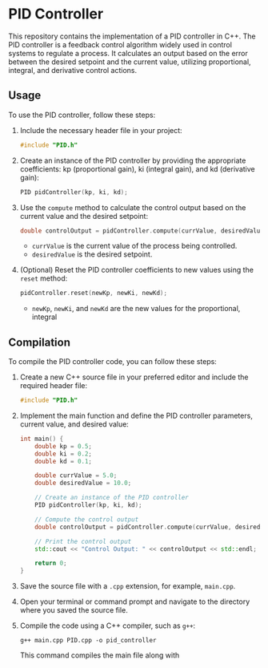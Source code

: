 # PID Controller

This repository contains the implementation of a PID controller in C++. The PID controller is a feedback control algorithm widely used in control systems to regulate a process. It calculates an output based on the error between the desired setpoint and the current value, utilizing proportional, integral, and derivative control actions.

## Usage

To use the PID controller, follow these steps:

1. Include the necessary header file in your project:

   ```c++
   #include "PID.h"
   ```

2. Create an instance of the PID controller by providing the appropriate coefficients: kp (proportional gain), ki (integral gain), and kd (derivative gain):

   ```c++
   PID pidController(kp, ki, kd);
   ```

3. Use the `compute` method to calculate the control output based on the current value and the desired setpoint:

   ```c++
   double controlOutput = pidController.compute(currValue, desiredValue);
   ```

   - `currValue` is the current value of the process being controlled.
   - `desiredValue` is the desired setpoint.

4. (Optional) Reset the PID controller coefficients to new values using the `reset` method:

   ```c++
   pidController.reset(newKp, newKi, newKd);
   ```

   - `newKp`, `newKi`, and `newKd` are the new values for the proportional, integral

## Compilation

To compile the PID controller code, you can follow these steps:

1. Create a new C++ source file in your preferred editor and include the required header file:

   ```c++
   #include "PID.h"
   ```

2. Implement the main function and define the PID controller parameters, current value, and desired value:

   ```c++
   int main() {
       double kp = 0.5;
       double ki = 0.2;
       double kd = 0.1;

       double currValue = 5.0;
       double desiredValue = 10.0;

       // Create an instance of the PID controller
       PID pidController(kp, ki, kd);

       // Compute the control output
       double controlOutput = pidController.compute(currValue, desiredValue);

       // Print the control output
       std::cout << "Control Output: " << controlOutput << std::endl;

       return 0;
   }
   ```

3. Save the source file with a `.cpp` extension, for example, `main.cpp`.

4. Open your terminal or command prompt and navigate to the directory where you saved the source file.

5. Compile the code using a C++ compiler, such as `g++`:

   ```shell
   g++ main.cpp PID.cpp -o pid_controller
   ```

   This command compiles the main file along with
